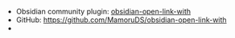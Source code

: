- Obsidian community plugin: [obsidian-open-link-with](obsidian://show-plugin?id=obsidian-open-link-with)
- GitHub: https://github.com/MamoruDS/obsidian-open-link-with
- 